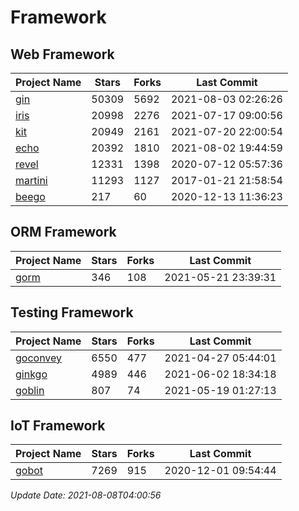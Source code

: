 # Framework

## Web Framework
| Project Name | Stars | Forks | Last Commit |
| ------------ | ----- | ----- | ----------- |
| [gin](https://github.com/gin-gonic/gin) | 50309 | 5692 | 2021-08-03 02:26:26 |
| [iris](https://github.com/kataras/iris) | 20998 | 2276 | 2021-07-17 09:00:56 |
| [kit](https://github.com/go-kit/kit) | 20949 | 2161 | 2021-07-20 22:00:54 |
| [echo](https://github.com/labstack/echo) | 20392 | 1810 | 2021-08-02 19:44:59 |
| [revel](https://github.com/revel/revel) | 12331 | 1398 | 2020-07-12 05:57:36 |
| [martini](https://github.com/go-martini/martini) | 11293 | 1127 | 2017-01-21 21:58:54 |
| [beego](https://github.com/astaxie/beego) | 217 | 60 | 2020-12-13 11:36:23 |

## ORM Framework
| Project Name | Stars | Forks | Last Commit |
| ------------ | ----- | ----- | ----------- |
| [gorm](https://github.com/jinzhu/gorm) | 346 | 108 | 2021-05-21 23:39:31 |

## Testing Framework
| Project Name | Stars | Forks | Last Commit |
| ------------ | ----- | ----- | ----------- |
| [goconvey](https://github.com/smartystreets/goconvey) | 6550 | 477 | 2021-04-27 05:44:01 |
| [ginkgo](https://github.com/onsi/ginkgo) | 4989 | 446 | 2021-06-02 18:34:18 |
| [goblin](https://github.com/franela/goblin) | 807 | 74 | 2021-05-19 01:27:13 |

## IoT Framework
| Project Name | Stars | Forks | Last Commit |
| ------------ | ----- | ----- | ----------- |
| [gobot](https://github.com/hybridgroup/gobot) | 7269 | 915 | 2020-12-01 09:54:44 |

*Update Date: 2021-08-08T04:00:56*